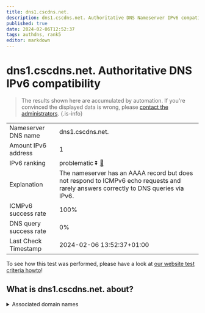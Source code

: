 ```yaml
---
title: dns1.cscdns.net.
description: dns1.cscdns.net. Authoritative DNS Nameserver IPv6 compatibility
published: true
date: 2024-02-06T12:52:37
tags: authdns, rank5
editor: markdown
---
```


# dns1.cscdns.net. Authoritative DNS IPv6 compatibility

> The results shown here are accumulated by automation. If you're convinced the displayed data is wrong, please [contact the administrators](/howto/chat). 
{.is-info}




|   |   |
| - | - |
| Nameserver DNS name | dns1.cscdns.net.
| Amount IPv6 address | 1
| IPv6 ranking | problematic :arrow_double_down: [🔗](/howto/ranking) |
| Explanation | The nameserver has an AAAA record but does not respond to ICMPv6 echo requests and rarely answers correctly to DNS queries via IPv6. |
| ICMPv6 success rate | 100%|
| DNS query success rate | 0% |
| Last Check Timestamp | 2024-02-06 13:52:37+01:00 |

To see how this test was performed, please have a look at [our website test criteria howto](/howto/testcriteria/authdns)!


## What is dns1.cscdns.net. about?






<details>
<summary>Associated domain names</summary>

www.endo.com

</details>
